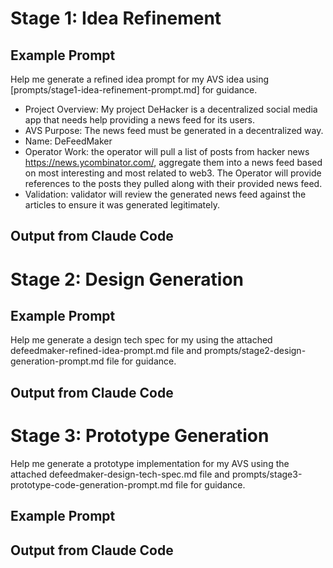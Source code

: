 
# Stage 1: Idea Refinement

## Example Prompt


Help me generate a refined idea prompt for my AVS idea using [prompts/stage1-idea-refinement-prompt.md] for guidance. 

* Project Overview:   My project DeHacker is a decentralized social media app that needs help providing a news feed for its users. 
* AVS Purpose: The news feed must be generated in a decentralized way.
* Name: DeFeedMaker
* Operator Work: the operator will pull a list of posts from hacker news https://news.ycombinator.com/, aggregate them into a news feed based on most interesting and most related to web3. The Operator will provide references to the posts they pulled along with their provided news feed.
* Validation: validator will review the generated news feed against the articles to ensure it was generated legitimately.



## Output from Claude Code


# Stage 2: Design Generation

## Example Prompt

Help me generate a design tech spec for my using the attached defeedmaker-refined-idea-prompt.md file and prompts/stage2-design-generation-prompt.md file for guidance.


## Output from Claude Code


# Stage 3: Prototype Generation

Help me generate a prototype implementation for my AVS using the attached defeedmaker-design-tech-spec.md file and prompts/stage3-prototype-code-generation-prompt.md file for guidance.


## Example Prompt


## Output from Claude Code